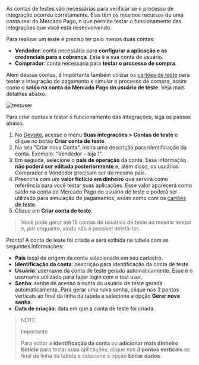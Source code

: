 As contas de testes são necessárias para verificar se o processo de integração ocorreu corretamente. Elas têm os mesmos recursos de uma conta real do Mercado Pago, o que permite testar o funcionamento das integrações que você está desenvolvendo.

Para realizar um teste é preciso ter pelo menos duas contas:

* **Vendedor**: conta necessária para **configurar a aplicação e as credenciais para a cobrança**. Esta é a sua conta de usuário.
* **Comprador**: conta necessária para **testar o processo de compra**.

Além dessas contas, é importante também utilizar os [cartões de teste](/developers/pt/guides/additional-content/testing/test-cards) para testar a integração de pagamento e simular o processo de compra, assim como o **saldo na conta do Mercado Pago do usuário de teste**. Veja mais detalhes abaixo.

![testuser](test-user/test-user-admin-pt.gif)

Para criar contas e testar o funcionamento das integrações, siga os passos abaixo.

1. No [Devsite](/developers/pt/docs), acesse o menu **Suas integrações > Contas de teste** e clique no botão **Criar conta de teste**.
2. Na tela "Criar nova Conta", insira uma descrição para identificação da conta. Exemplo: "Vendedor - loja 1".
3. Em seguida, selecione o **país de operação** da conta. Essa informação **não poderá ser editada posteriormente** e, além disso, os usuários Comprador e Vendedor precisam ser do mesmo país.
4. Preencha com um **valor fictício em dinheiro** que servirá como referência para você testar suas aplicações. Esse valor aparecerá como saldo na conta do Mercado Pago do usuário de teste e poderá ser utilizado para simulação de pagamentos, assim como com os [cartões de teste](/developers/pt/guides/additional-content/testing/test-cards).
5. Clique em **Criar conta de teste**. 

> Você pode gerar até 15 contas de usuários de teste ao mesmo tempo e, por enquanto, ainda não é possível deletá-las.

Pronto! A conta de teste foi criada e será exibida na tabela com as seguintes informações:

* **País** local de origem da conta selecionado em seu cadastro.
* **Identificação da conta**: descrição para identificação da conta de teste.
* **Usuário**: username da conta de teste gerado automaticamente. Esse é o username utilizado para fazer login com o test user.
* **Senha**: senha de acesso à conta do usuário de teste gerada automaticamente. Para gerar uma nova senha, clique nos 3 pontos verticais ao final da linha da tabela e selecione a opção **Gerar nova senha**.
* **Data de criação**: data em que a conta de teste foi criada. 

> NOTE
>
> Importante
>
> Para editar a **identificação da conta** ou **adicionar mais dinheiro fictício** para testar suas aplicações, clique nos **3 pontos verticais** ao final da linha da tabela e selecione a opção **Editar dados**.